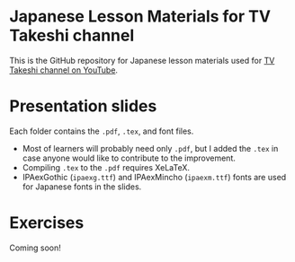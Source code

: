 # Japanese Lesson Materials for TV Takeshi channel

This is the GitHub repository for Japanese lesson materials used for [TV Takeshi channel on YouTube](https://www.youtube.com/channel/UCq3PLjXdqVn46gZGEpfllfg).

# Presentation slides

Each folder contains the `.pdf`, `.tex`, and font files.

- Most of learners will probably need only `.pdf`, but I added the `.tex` in case anyone would like to contribute to the improvement.
- Compiling `.tex` to the `.pdf` requires XeLaTeX.
- IPAexGothic (`ipaexg.ttf`) and IPAexMincho (`ipaexm.ttf`) fonts are used for Japanese fonts in the slides.
  
# Exercises

Coming soon!